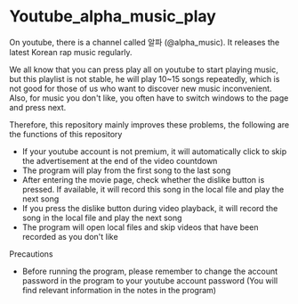 # Youtube_alpha_music_play

On youtube, there is a channel called 알파 (@alpha_music). It releases the latest Korean rap music regularly.

We all know that you can press play all on youtube to start playing music, but this playlist is not stable, he will play 10~15 songs repeatedly, which is not good for those of us who want to discover new music inconvenient. Also, for music you don't like, you often have to switch windows to the page and press next.

Therefore, this repository mainly improves these problems, the following are the functions of this repository
* If your youtube account is not premium, it will automatically click to skip the advertisement at the end of the video countdown
* The program will play from the first song to the last song
* After entering the movie page, check whether the dislike button is pressed. If available, it will record this song in the local file and play the next song
* If you press the dislike button during video playback, it will record the song in the local file and play the next song
* The program will open local files and skip videos that have been recorded as you don't like

Precautions
* Before running the program, please remember to change the account password in the program to your youtube account password (You will find relevant information in the notes in the program)
